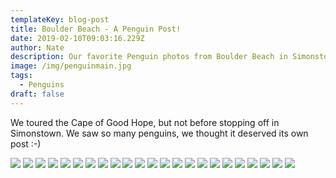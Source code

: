 ```yaml
---
templateKey: blog-post
title: Boulder Beach - A Penguin Post!
date: 2019-02-10T09:03:16.229Z
author: Nate
description: Our favorite Penguin photos from Boulder Beach in Simonstown
image: /img/penguinmain.jpg
tags:
  - Penguins
draft: false
---
```

We toured the Cape of Good Hope, but not before stopping off in Simonstown. We saw so many penguins, we thought it deserved its own post :-)

![](beachFront.jpg)
![](penguin1.jpg)
![](penguin2.jpg)
![](penguin3.jpg)
![](penguin4.jpg)
![](penguin5.jpg)
![](penguin6.jpg)
![](penguin7.jpg)
![](penguin8.jpg)
![](penguin9.jpg)
![](penguin10.jpg)
![](penguin11.jpg)
![](penguin12.jpg)
![](penguin13.jpg)
![](penguin14.jpg)
![](penguin15.jpg)
![](penguin16.jpg)
![](penguin17.jpg)
![](penguin18.jpg)
![](penguin19.jpg)
![](penguin20.jpg)
![](penguinLast.jpg)
![](babesAndPenguins.jpg)
